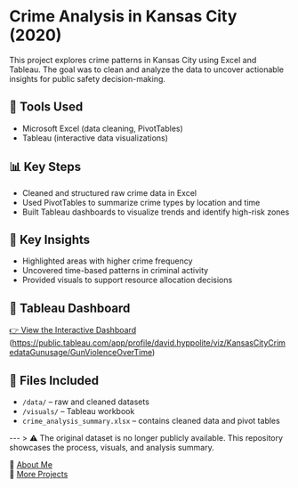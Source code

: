 # Crime Analysis in Kansas City (2020)

This project explores crime patterns in Kansas City using Excel and Tableau. The goal was to clean and analyze the data to uncover actionable insights for public safety decision-making.

## 🔧 Tools Used
- Microsoft Excel (data cleaning, PivotTables)
- Tableau (interactive data visualizations)

## 📊 Key Steps
- Cleaned and structured raw crime data in Excel
- Used PivotTables to summarize crime types by location and time
- Built Tableau dashboards to visualize trends and identify high-risk zones

## 📌 Key Insights
- Highlighted areas with higher crime frequency
- Uncovered time-based patterns in criminal activity
- Provided visuals to support resource allocation decisions

## 🔗 Tableau Dashboard
[👉 View the Interactive Dashboard](#) (https://public.tableau.com/app/profile/david.hyppolite/viz/KansasCityCrimedataGunusage/GunViolenceOverTime)

## 📁 Files Included
- `/data/` – raw and cleaned datasets
- `/visuals/` – Tableau workbook
- `crime_analysis_summary.xlsx` – contains cleaned data and pivot tables

--- > ⚠️ The original dataset is no longer publicly available. This repository showcases the process, visuals, and analysis summary.


👤 [About Me](https://www.linkedin.com/in/davidhyppolite)  
📂 [More Projects](https://github.com/davidhyppolite)
